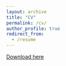 ```yaml
---
layout: archive
title: "CV"
permalink: /cv/
author_profile: true
redirect_from:
  - /resume
---
```

[Download here](https://c752334430.github.io/files/cv.pdf)
